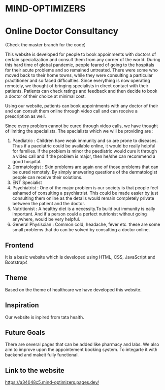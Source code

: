 # MIND-OPTIMIZERS

# Online Doctor Consultancy 
(Check the master branch for the code)

This website is developed for people to book appoinments with doctors of certain specialization and consult them from any corner of the world.
During this hard time of global pandemic, people feared of going to the hospitals for their acute problems and so remained untreated. There were some who moved back to their home towns, while they were consulting a particular practitioner and so faced difficulties. 
Since everything is now operating remotely, we thought of bringing specialists in direct contact with their patients. Patients can check ratings and feedback and then decide to book a doctor of their choice at minimal cost.

Using our website, patients can book appointments with any doctor of their and can consult them online through video call and can receive a prescription as well.

Since every problem cannot be cured through video calls, we have thought of limiting the specialists. The specialists which we will be providing are :
1. Paediatric : Children have weak immunity and so are prone to diseases. Thus if a paediatric could be available online, it would be really helpful for families. If the problem is minor the paediatric would cure it through a video call and if the problem is major, then he/she can recommend a good hospital. 
2. Dermatologist : Skin problems are again one of those problems that can be cured remotely. By simply answering questions of the dermatologist people can receive their solutions.
3. ENT Specialist
4. Psychiatrist : One of the major problem is our society is that people feel ashamed of consulting a psychiatrist. This could be made easier by just consulting them online as the details would remain completely private between the patient and the doctor.
5. Nutritionist : A healthy diet is a necessity.To build out immunity is eally important. And if a person could a perfect nutrionist without going anywhere, would be very helpful. 
6. General Physiscian : Common cold, headache, fever etc. these are some small problems that do can be solved by consulting a doctor online.

## Frontend

It is a basic website which is developed using HTML, CSS, JavaScript and Bootstrap4

## Theme

Based on the theme of healthcare we have developed this website.

## Inspiration
Our website is inpired from tata health. 

## Future Goals
There are several pages that  can be added like pharmacy and labs.
We also aim to improve upon the appointement booking system.
To integarte it with backend and makeit fully functional.

## Link to the website
https://a34048c5.mind-optimizers.pages.dev/
